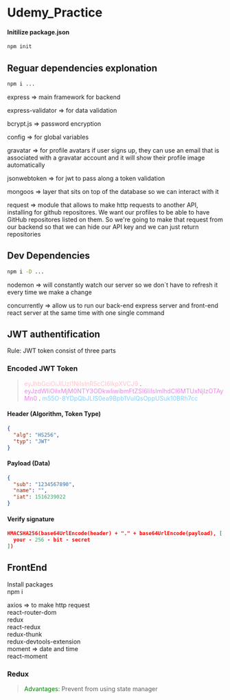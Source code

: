 # Udemy_Practice

#### Initilize package.json

```bash
npm init
```

## Reguar dependencies explonation

```bash
npm i ...
```

express => main framework for backend

express-validator => for data validation

bcrypt.js => password encryption

config => for global variables

gravatar => for profile avatars
if user signs up, they can use an email
that is associated with a gravatar account and it will show their profile image automatically

jsonwebtoken => for jwt to pass along a token validation

mongoos => layer that sits on top of the database so we can interact with it

request => module that allows to make http requests to another API, installing for github repositores. We want our profiles to be able to have GitHub repositores listed on them. So we're going to make that request from our backend so that we can hide our API key and we can just return repositories

## Dev Dependencies

```bash
npm i -D ...
```

nodemon => will constantly watch our server
so we don`t have to refresh it every time we make a change

concurrently => allow us to run our back-end express server and front-end react server at the same time with one single command

## JWT authentification

Rule: JWT token consist of three parts

### Encoded JWT Token

> <span style="color:pink">
> eyJhbGciOiJIUzI1NiIsInR5cCI6IkpXVCJ9
> </span>.  
> <span style="color:violet">  
> eyJzdWIiOiIxMjM0NTY3ODkwIiwibmFtZSI6IiIsImlhdCI6MTUxNjIzOTAyMn0
> </span>.
> <span style="color:lightskyblue">
> m55O-8YDpQbJLIS0ea9Bpb1VulQsOppUSuk10BRh7cc</span>

#### Header (Algorithm, Token Type)

```json
{
  "alg": "HS256",
  "typ": "JWT"
}
```

#### Payload (Data)

```json
{
  "sub": "1234567890",
  "name": "",
  "iat": 1516239022
}
```

#### Verify signature

```json
HMACSHA256(base64UrlEncode(header) + "." + base64UrlEncode(payload), [
  your - 256 - bit - secret
])
```

## FrontEnd

Install packages  
npm i

axios => to make http request  
react-router-dom  
redux  
react-redux  
redux-thunk  
redux-devtools-extension  
moment => date and time  
react-moment

### Redux

> <span style="color:green">
> Advantages: </span>Prevent from using state manager

